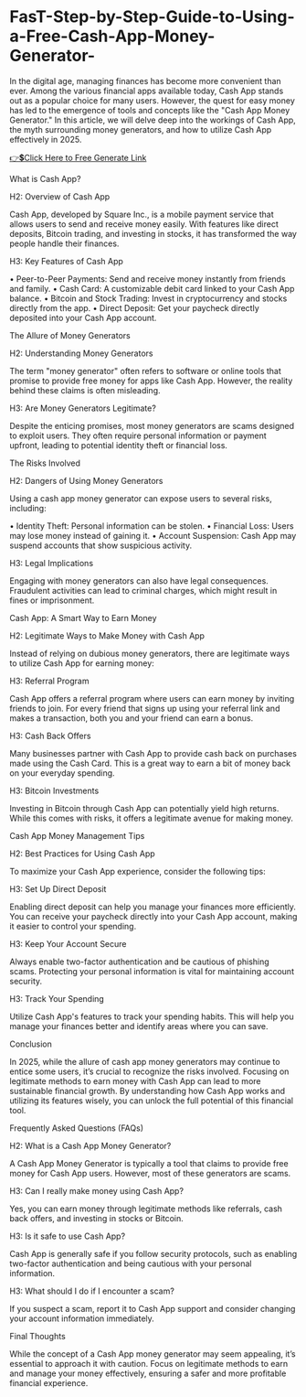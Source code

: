 # FasT-Step-by-Step-Guide-to-Using-a-Free-Cash-App-Money-Generator-
In the digital age, managing finances has become more convenient than ever. Among the various financial apps available today, Cash App stands out as a popular choice for many users. However, the quest for easy money has led to the emergence of tools and concepts like the "Cash App Money Generator." In this article, we will delve deep into the workings of Cash App, the myth surrounding money generators, and how to utilize Cash App effectively in 2025.
 
[👉💲Click Here to Free Generate Link](https://earnsters.com/cash-app-money-generator/)
 
What is Cash App?

H2: Overview of Cash App

Cash App, developed by Square Inc., is a mobile payment service that allows users to send and receive money easily. With features like direct deposits, Bitcoin trading, and investing in stocks, it has transformed the way people handle their finances.

H3: Key Features of Cash App

•	Peer-to-Peer Payments: Send and receive money instantly from friends and family.
•	Cash Card: A customizable debit card linked to your Cash App balance.
•	Bitcoin and Stock Trading: Invest in cryptocurrency and stocks directly from the app.
•	Direct Deposit: Get your paycheck directly deposited into your Cash App account.

The Allure of Money Generators

H2: Understanding Money Generators

The term "money generator" often refers to software or online tools that promise to provide free money for apps like Cash App. However, the reality behind these claims is often misleading.

H3: Are Money Generators Legitimate?

Despite the enticing promises, most money generators are scams designed to exploit users. They often require personal information or payment upfront, leading to potential identity theft or financial loss.

The Risks Involved

H2: Dangers of Using Money Generators

Using a cash app money generator can expose users to several risks, including:

•	Identity Theft: Personal information can be stolen.
•	Financial Loss: Users may lose money instead of gaining it.
•	Account Suspension: Cash App may suspend accounts that show suspicious activity.

H3: Legal Implications

Engaging with money generators can also have legal consequences. Fraudulent activities can lead to criminal charges, which might result in fines or imprisonment.

Cash App: A Smart Way to Earn Money

H2: Legitimate Ways to Make Money with Cash App

Instead of relying on dubious money generators, there are legitimate ways to utilize Cash App for earning money:

H3: Referral Program

Cash App offers a referral program where users can earn money by inviting friends to join. For every friend that signs up using your referral link and makes a transaction, both you and your friend can earn a bonus.

H3: Cash Back Offers

Many businesses partner with Cash App to provide cash back on purchases made using the Cash Card. This is a great way to earn a bit of money back on your everyday spending.

H3: Bitcoin Investments

Investing in Bitcoin through Cash App can potentially yield high returns. While this comes with risks, it offers a legitimate avenue for making money.

Cash App Money Management Tips

H2: Best Practices for Using Cash App

To maximize your Cash App experience, consider the following tips:

H3: Set Up Direct Deposit

Enabling direct deposit can help you manage your finances more efficiently. You can receive your paycheck directly into your Cash App account, making it easier to control your spending.

H3: Keep Your Account Secure

Always enable two-factor authentication and be cautious of phishing scams. Protecting your personal information is vital for maintaining account security.

H3: Track Your Spending

Utilize Cash App's features to track your spending habits. This will help you manage your finances better and identify areas where you can save.

Conclusion

In 2025, while the allure of cash app money generators may continue to entice some users, it’s crucial to recognize the risks involved. Focusing on legitimate methods to earn money with Cash App can lead to more sustainable financial growth. By understanding how Cash App works and utilizing its features wisely, you can unlock the full potential of this financial tool.

Frequently Asked Questions (FAQs)

H2: What is a Cash App Money Generator?

A Cash App Money Generator is typically a tool that claims to provide free money for Cash App users. However, most of these generators are scams.

H3: Can I really make money using Cash App?

Yes, you can earn money through legitimate methods like referrals, cash back offers, and investing in stocks or Bitcoin.

H3: Is it safe to use Cash App?

Cash App is generally safe if you follow security protocols, such as enabling two-factor authentication and being cautious with your personal information.

H3: What should I do if I encounter a scam?

If you suspect a scam, report it to Cash App support and consider changing your account information immediately.

Final Thoughts

While the concept of a Cash App money generator may seem appealing, it’s essential to approach it with caution. Focus on legitimate methods to earn and manage your money effectively, ensuring a safer and more profitable financial experience.
